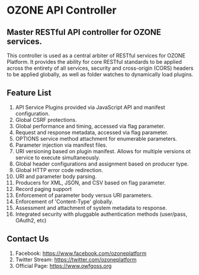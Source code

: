 # OZONE API Controller

## Master RESTful API controller for OZONE services.

This controller is used as a central arbiter of RESTful services for OZONE Platform.
It provides the ability for core RESTful standards to be applied across the
entirety of all services, security and cross-origin (CORS) headers to be applied globally,
as well as folder watches to dynamically load plugins.

## Feature List

1. API Service Plugins provided via JavaScript API and manifest configuration.
2. Global CSRF protections.
3. Global performance and timing, accessed via flag parameter.
4. Request and response metadata, accessed via flag parameter.
5. OPTIONS service method attachment for enumerable parameters.
6. Parameter injection via manifest files.
7. URI versioning based on plugin manifest. Allows for multiple versions ot service to execute simultaneously.
8. Global header configurations and assignment based on producer type.
9. Global HTTP error code redirection.
10. URI and parameter body parsing.
11. Producers for XML, JSON, and CSV based on flag parameter.
12. Record paging support
13. Enforcement of parameter body versus URI parameters.
14. Enforcement of 'Content-Type' globally.
15. Assessment and attachment of system metadata to response.
16. Integrated security with pluggable authentication methods (user/pass, OAuth2, etc)

## Contact Us
1. Facebook: https://www.facebook.com/ozoneplatform
2. Twitter Stream: https://twitter.com/ozoneplatform
3. Official Page: https://www.owfgoss.org